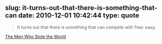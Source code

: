slug: it-turns-out-that-there-is-something-that-can
date: 2010-12-01 10:42:44
type: quote
---

> It turns out that there is something that can compete with free: easy.

[The Men Who Stole the World](http://www.time.com/time/specials/packages/printout/0,29239,2032304_2032746_2032903,00.html)
